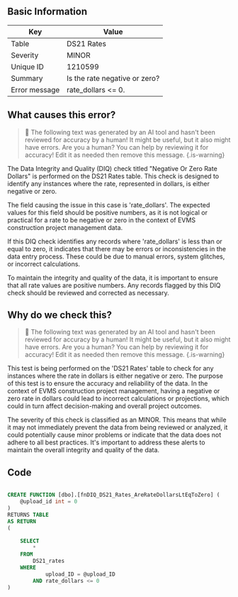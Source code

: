 ## Basic Information
| Key         | Value          |
|-------------|----------------|
| Table       | DS21 Rates |
| Severity    | MINOR |
| Unique ID   | 1210599   |
| Summary     | Is the rate negative or zero? |
| Error message | rate_dollars <= 0. |

## What causes this error?

> :robot: The following text was generated by an AI tool and hasn't been reviewed for accuracy by a human! It might be useful, but it also might have errors. Are you a human? You can help by reviewing it for accuracy! Edit it as needed then remove this message.
{.is-warning}

The Data Integrity and Quality (DIQ) check titled "Negative Or Zero Rate Dollars" is performed on the DS21 Rates table. This check is designed to identify any instances where the rate, represented in dollars, is either negative or zero. 

The field causing the issue in this case is 'rate_dollars'. The expected values for this field should be positive numbers, as it is not logical or practical for a rate to be negative or zero in the context of EVMS construction project management data. 

If this DIQ check identifies any records where 'rate_dollars' is less than or equal to zero, it indicates that there may be errors or inconsistencies in the data entry process. These could be due to manual errors, system glitches, or incorrect calculations. 

To maintain the integrity and quality of the data, it is important to ensure that all rate values are positive numbers. Any records flagged by this DIQ check should be reviewed and corrected as necessary.
## Why do we check this?

> :robot: The following text was generated by an AI tool and hasn't been reviewed for accuracy by a human! It might be useful, but it also might have errors. Are you a human? You can help by reviewing it for accuracy! Edit it as needed then remove this message.
{.is-warning}

This test is being performed on the 'DS21 Rates' table to check for any instances where the rate in dollars is either negative or zero. The purpose of this test is to ensure the accuracy and reliability of the data. In the context of EVMS construction project management, having a negative or zero rate in dollars could lead to incorrect calculations or projections, which could in turn affect decision-making and overall project outcomes.

The severity of this check is classified as an MINOR. This means that while it may not immediately prevent the data from being reviewed or analyzed, it could potentially cause minor problems or indicate that the data does not adhere to all best practices. It's important to address these alerts to maintain the overall integrity and quality of the data.
## Code

```sql

CREATE FUNCTION [dbo].[fnDIQ_DS21_Rates_AreRateDollarsLtEqToZero] (
	@upload_id int = 0
)
RETURNS TABLE
AS RETURN
(
	
	SELECT 
		*
	FROM 
		DS21_rates
	WHERE 
			upload_ID = @upload_ID
		AND rate_dollars <= 0
)
```
